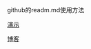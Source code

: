 github的readm.md使用方法

[演示](https://codechina.csdn.net/mirrors/guodongxiaren/readme?utm_source=csdn_github_accelerator)

[博客](https://blog.csdn.net/guodongxiaren/article/details/23690801)
